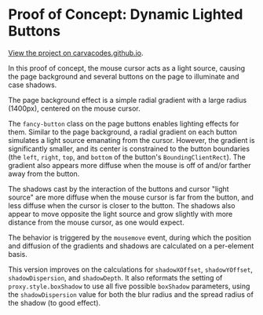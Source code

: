 # Proof of Concept: Dynamic Lighted Buttons

[View the project on carvacodes.github.io](https://carvacodes.github.io/?project=dynamic-lighted-buttons).

In this proof of concept, the mouse cursor acts as a light source, causing the page background and several buttons on the page to illuminate and case shadows.

The page background effect is a simple radial gradient with a large radius (1400px), centered on the mouse cursor.

The `fancy-button` class on the page buttons enables lighting effects for them. Similar to the page background, a radial gradient on each button simulates a light source emanating from the cursor. However, the gradient is significantly smaller, and its center is constrained to the button boundaries (the `left`, `right`, `top`, and `bottom` of the button's `BoundingClientRect`). The gradient also appears more diffuse when the mouse is off of and/or farther away from the button.

The shadows cast by the interaction of the buttons and cursor "light source" are more diffuse when the mouse cursor is far from the button, and less diffuse when the cursor is closer to the button. The shadows also appear to move opposite the light source and grow slightly with more distance from the mouse cursor, as one would expect.

The behavior is triggered by the `mousemove` event, during which the position and diffusion of the gradients and shadows are calculated on a per-element basis.

This version improves on the calculations for `shadowXOffset`, `shadowYOffset`, `shadowDispersion`, and `shadowDepth`. It also reformats the setting of `proxy.style.boxShadow` to use all five possible `boxShadow` parameters, using the `shadowDispersion` value for both the blur radius and the spread radius of the shadow (to good effect).
